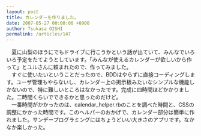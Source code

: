 ```yaml
---
layout: post
title: カレンダーを作りました。
date: 2007-05-27 00:00:00 +0900
author: Tsukasa OISHI
permalink: /articles/147
---
```



　夏に山梨のほうにでもドライブに行こうかという話が出ていて、みんなでいろいろ予定をたてようとしています。「みんなが使えるカレンダーが欲しいから作って」とユルさんに頼まれたので、作ってみました。  
　すぐに使いたいということだったので、BDDはやらずに直接コーディングします。ユーザ管理もやらないし、カレンダー上の掲示板みたいなシンプルな機能しかないので、特に難しいところはなかったです。完成に四時間ほどかかりました。二時間くらいでできるかと思ったのだけど。  
　一番時間がかかったのは、calendar\_helper.rbのことを調べた時間と、CSSの調整にかかった時間です。このヘルパーのおかげで、カレンダー部分は簡単に作れました。サンデープログラミングにはちょうどいい大きさのアプリです。なかなか楽しかった。  

